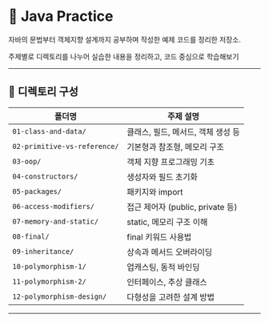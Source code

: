 # 🧪 Java Practice

자바의 문법부터 객체지향 설계까지 공부하며 작성한 예제 코드를 정리한 저장소.

주제별로 디렉토리를 나누어 실습한 내용을 정리하고, 코드 중심으로 학습해보기

---

## 📁 디렉토리 구성

| 폴더명                         | 주제 설명 |
|--------------------------------|------------------------------|
| `01-class-and-data/`           | 클래스, 필드, 메서드, 객체 생성 등 |
| `02-primitive-vs-reference/`   | 기본형과 참조형, 메모리 구조 |
| `03-oop/`                      | 객체 지향 프로그래밍 기초 |
| `04-constructors/`             | 생성자와 필드 초기화 |
| `05-packages/`                 | 패키지와 import |
| `06-access-modifiers/`         | 접근 제어자 (public, private 등) |
| `07-memory-and-static/`        | static, 메모리 구조 이해 |
| `08-final/`                    | final 키워드 사용법 |
| `09-inheritance/`              | 상속과 메서드 오버라이딩 |
| `10-polymorphism-1/`           | 업캐스팅, 동적 바인딩 |
| `11-polymorphism-2/`           | 인터페이스, 추상 클래스 |
| `12-polymorphism-design/`      | 다형성을 고려한 설계 방법 |

---
